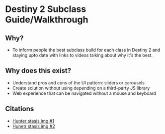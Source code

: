 # Destiny 2 Subclass Guide/Walkthrough
## Why?
- To inform people the best subclass build for each class in Destiny 2 and staying upto date with links to videos talking about why it's the best. 

## Why does this exist? 
- Understand pros and cons of the UI pattern: sliders or carousels
- Create solution without using depending on a third-party JS library
- Web experience that can be navigated without a mouse and keyboard

## Citations
- [Hunter stasis img #1](https://www.shacknews.com/article/120221/hunter-revenant-stasis-subclass-gets-the-latest-destiny-2-beyond-light-spotlight)
- [ Hunetr stasis img #2](https://www.thegamer.com/destiny-2-beyond-light-best-revenant-hunter-stasis-builds/)


